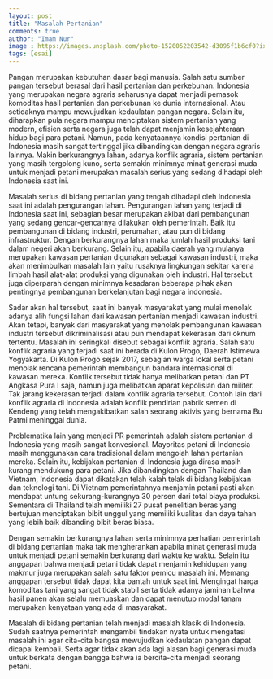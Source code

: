 ```yaml
---
layout: post
title: "Masalah Pertanian"
comments: true
author: "Imam Nur"
image : https://images.unsplash.com/photo-1520052203542-d3095f1b6cf0?ixlib=rb-1.2.1&ixid=eyJhcHBfaWQiOjEyMDd9&auto=format&fit=crop&w=750&q=80
tags: [esai]
---
```


Pangan merupakan kebutuhan dasar bagi manusia. Salah satu sumber pangan tersebut berasal dari hasil pertanian dan perkebunan. Indonesia yang merupakan negara agraris seharusnya dapat menjadi pemasok komoditas hasil pertanian dan perkebunan ke dunia internasional. Atau setidaknya mampu mewujudkan kedaulatan pangan negara. Selain itu, diharapkan pula negara mampu menciptakan sistem pertanian yang modern, efisien serta negara juga telah dapat menjamin kesejahteraan hidup bagi para petani. Namun, pada kenyataannya kondisi pertanian di Indonesia masih sangat tertinggal jika dibandingkan dengan negara agraris lainnya. Makin berkurangnya lahan, adanya konflik agraria, sistem pertanian yang masih tergolong kuno, serta semakin minimnya minat generasi muda untuk menjadi petani merupakan masalah serius yang sedang dihadapi oleh Indonesia saat ini.

Masalah serius di bidang pertanian yang tengah dihadapi oleh Indonesia saat ini adalah pengurangan lahan. Pengurangan lahan yang terjadi di Indonesia saat ini, sebagian besar merupakan akibat dari pembangunan yang sedang gencar-gencarnya dilakukan oleh pemerintah. Baik itu pembangunan di bidang industri, perumahan, atau pun di bidang infrastruktur. Dengan berkurangnya lahan maka jumlah hasil produksi tani dalam negeri akan berkurang. Selain itu, apabila daerah yang mulanya merupakan kawasan pertanian digunakan sebagai kawasan industri, maka akan menimbulkan masalah lain yaitu rusaknya lingkungan sekitar karena limbah hasil alat-alat produksi yang digunakan oleh industri. Hal tersebut juga diperparah dengan minimnya kesadaran beberapa pihak akan pentingnya pembangunan berkelanjutan bagi negara indonesia.

Sadar akan hal tersebut, saat ini banyak masyarakat yang mulai menolak adanya alih fungsi lahan dari kawasan pertanian menjadi kawasan industri. Akan tetapi, banyak dari masyarakat yang menolak pembangunan kawasan industri tersebut dikriminalisasi atau pun mendapat kekerasan dari oknum tertentu. Masalah ini seringkali disebut sebagai konflik agraria. Salah satu konflik agraria yang terjadi saat ini berada di Kulon Progo, Daerah Istimewa Yogyakarta. Di Kulon Progo sejak 2017, sebagian warga lokal serta petani menolak rencana pemerintah membangun bandara internasional di kawasan mereka. Konflik tersebut tidak hanya melibatkan petani dan PT Angkasa Pura I saja, namun juga melibatkan aparat kepolisian dan militer. Tak jarang kekerasan terjadi dalam konflik agraria tersebut. Contoh lain dari konflik agraria di Indonesia adalah konflik pendirian pabrik semen di Kendeng yang telah mengakibatkan salah seorang aktivis yang bernama Bu Patmi meninggal dunia.

Problematika lain yang menjadi PR pemerintah adalah sistem pertanian di Indonesia yang masih sangat konvesional. Mayoritas petani di Indonesia masih menggunakan cara tradisional dalam mengolah lahan pertanian mereka. Selain itu, kebijakan pertanian di Indonesia juga dirasa masih kurang mendukung para petani. Jika dibandingkan dengan Thailand dan Vietnam, Indonesia dapat dikatakan telah kalah telak di bidang kebijakan dan teknologi tani. Di Vietnam pemerintahnya menjamin petani pasti akan mendapat untung sekurang-kurangnya 30 persen dari total biaya produksi. Sementara di Thailand telah memiliki 27 pusat penelitian beras yang bertujuan menciptakan bibit unggul yang memiliki kualitas dan daya tahan yang lebih baik dibanding bibit beras biasa.

Dengan semakin berkurangnya lahan serta minimnya perhatian pemerintah di bidang pertanian maka tak mengherankan apabila minat generasi muda untuk menjadi petani semakin berkurang dari waktu ke waktu. Selain itu anggapan bahwa menjadi petani tidak dapat menjamin kehidupan yang makmur juga merupakan salah satu faktor pemicu masalah ini. Memang anggapan tersebut tidak dapat kita bantah untuk saat ini. Mengingat harga komoditas tani yang sangat tidak stabil serta tidak adanya jaminan bahwa hasil panen akan selalu memuaskan dan dapat menutup modal tanam merupakan kenyataan yang ada di masyarakat.

Masalah di bidang pertanian telah menjadi masalah klasik di Indonesia. Sudah saatnya pemerintah mengambil tindakan nyata untuk mengatasi masalah ini agar cita-cita bangsa mewujudkan kedaulatan pangan dapat dicapai kembali. Serta agar tidak akan ada lagi alasan bagi generasi muda untuk berkata dengan bangga bahwa ia bercita-cita menjadi seorang petani.
